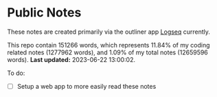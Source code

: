 # Public Notes

These notes are created primarily via the outliner app [Logseq](https://github.com/logseq/logseq) currently.

This repo contain 151266 words, which represents 11.84% of my coding related notes (1277962 words), and 1.09% of my total notes (12659596 words). **Last updated:** 2023-06-22 13:00:02. 

To do:

- [ ] Setup a web app to more easily read these notes
